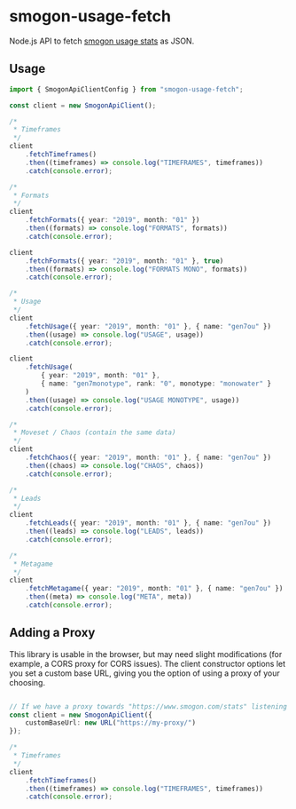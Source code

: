 # smogon-usage-fetch

Node.js API to fetch [smogon usage stats](http://www.smogon.com/stats/) as JSON.

## Usage

```typescript
import { SmogonApiClientConfig } from "smogon-usage-fetch";

const client = new SmogonApiClient();

/*
 * Timeframes
 */
client
    .fetchTimeframes()
    .then((timeframes) => console.log("TIMEFRAMES", timeframes))
    .catch(console.error);

/*
 * Formats
 */
client
    .fetchFormats({ year: "2019", month: "01" })
    .then((formats) => console.log("FORMATS", formats))
    .catch(console.error);

client
    .fetchFormats({ year: "2019", month: "01" }, true)
    .then((formats) => console.log("FORMATS MONO", formats))
    .catch(console.error);

/*
 * Usage
 */
client
    .fetchUsage({ year: "2019", month: "01" }, { name: "gen7ou" })
    .then((usage) => console.log("USAGE", usage))
    .catch(console.error);

client
    .fetchUsage(
        { year: "2019", month: "01" },
        { name: "gen7monotype", rank: "0", monotype: "monowater" }
    )
    .then((usage) => console.log("USAGE MONOTYPE", usage))
    .catch(console.error);

/*
 * Moveset / Chaos (contain the same data)
 */
client
    .fetchChaos({ year: "2019", month: "01" }, { name: "gen7ou" })
    .then((chaos) => console.log("CHAOS", chaos))
    .catch(console.error);

/*
 * Leads
 */
client
    .fetchLeads({ year: "2019", month: "01" }, { name: "gen7ou" })
    .then((leads) => console.log("LEADS", leads))
    .catch(console.error);

/*
 * Metagame
 */
client
    .fetchMetagame({ year: "2019", month: "01" }, { name: "gen7ou" })
    .then((meta) => console.log("META", meta))
    .catch(console.error);

```

## Adding a Proxy

This library is usable in the browser, but may need slight modifications (for example, a CORS proxy for CORS issues). The client constructor options let you set a custom base URL, giving you the option of using a proxy of your choosing. 


```typescript

// If we have a proxy towards "https://www.smogon.com/stats" listening on "https://my-proxy":
const client = new SmogonApiClient({
    customBaseUrl: new URL("https://my-proxy/")
});

/*
 * Timeframes
 */
client
    .fetchTimeframes()
    .then((timeframes) => console.log("TIMEFRAMES", timeframes))
    .catch(console.error);
```
